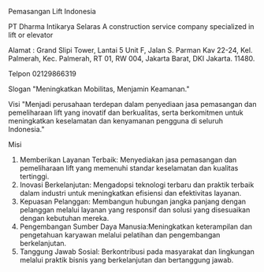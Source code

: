 Pemasangan Lift Indonesia

PT Dharma Intikarya Selaras
A construction service company specialized in lift or elevator 

Alamat :
Grand Slipi Tower, Lantai 5 Unit F, Jalan S. Parman Kav 22-24, Kel. Palmerah, Kec. Palmerah, RT 01, RW 004, Jakarta Barat, DKI Jakarta. 11480.

Telpon 02129866319


Slogan
"Meningkatkan Mobilitas, Menjamin Keamanan."

Visi
"Menjadi perusahaan terdepan dalam penyediaan jasa pemasangan dan pemeliharaan lift yang inovatif dan berkualitas, serta berkomitmen untuk meningkatkan keselamatan dan kenyamanan pengguna di seluruh Indonesia."

Misi
1. Memberikan Layanan Terbaik: Menyediakan jasa pemasangan dan pemeliharaan lift yang memenuhi standar keselamatan dan kualitas tertinggi.
2. Inovasi Berkelanjutan: Mengadopsi teknologi terbaru dan praktik terbaik dalam industri untuk meningkatkan efisiensi dan efektivitas layanan.
3. Kepuasan Pelanggan: Membangun hubungan jangka panjang dengan pelanggan melalui layanan yang responsif dan solusi yang disesuaikan dengan kebutuhan mereka.
4. Pengembangan Sumber Daya Manusia:Meningkatkan keterampilan dan pengetahuan karyawan melalui pelatihan dan pengembangan berkelanjutan.
5. Tanggung Jawab Sosial: Berkontribusi pada masyarakat dan lingkungan melalui praktik bisnis yang berkelanjutan dan bertanggung jawab.

